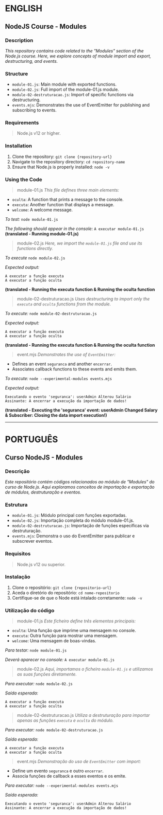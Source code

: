 # ENGLISH

## NodeJS Course - Modules

### Description

*This repository contains code related to the "Modules" section of the Node.js course. Here, we explore concepts of module import and export, destructuring, and events.*

### Structure 
- ``module-01.js``: Main module with exported functions.
- ``module-02.js``: Full import of the module-01.js module.
- ``module-02-destruturacao.js``: Import of specific functions via destructuring.
- ``events.mjs``: Demonstrates the use of EventEmitter for publishing and subscribing to events.

### Requirements
> Node.js v12 or higher.

### Installation

1. Clone the repository: ``git clone {repository-url}``
2. Navigate to the repository directory: ``cd repository-name``
3. Ensure that Node.js is properly installed: ``node -v``

### Using the Code
> module-01.js
*This file defines three main elements:*
- `oculta`: A function that prints a message to the console.
- `executa`: Another function that displays a message.
- `welcome`: A welcome message.

*To test:*
```node module-01.js```

*The following should appear in the console:*
```A executar module-01.js```
**(translated - Running module-01.js)**

> module-02.js
*Here, we import the `module-01.js` file and use its functions directly.* 

*To execute*
```node module-02.js```

*Expected output:*
```
A executar a função executa
A executar a função oculta
``` 
**(translated - Running the executa function & Running the oculta function**


> module-02-destruturacao.js
*Uses destructuring to import only the `executa` and `oculta` functions from the module.*

*To execute:*
```node module-02-destruturacao.js```

*Expected output:*
```
A executar a função executa
A executar a função oculta
```
**(translated - Running the executa function & Running the oculta function**

> event.mjs
*Demonstrates the use of `EventEmitter`:*
- Defines an event `seguranca` and another `encerrar`.
- Associates callback functions to these events and emits them.

*To execute:*
```node --experimental-modules events.mjs```

*Expected output:*
```
Executando o evento 'seguranca': userAdmin Alterou Salário
Assinante: A encerrar a execução da importação de dados!
```
**(translated - Executing the 'seguranca' event: userAdmin Changed Salary & Subscriber: Closing the data import execution!)**


___________________________________________________________________

# PORTUGUÊS

## Curso NodeJS - Modules

### Descrição

*Este repositório contém códigos relacionados ao módulo de "Modules" do curso de Node.js. Aqui exploramos conceitos de importação e exportação de módulos, destruturação e eventos.*

### Estrutura 
- ``module-01.js``: Módulo principal com funções exportadas.
- ``module-02.js``: Importação completa do módulo module-01.js.
- ``module-02-destruturacao.js``: Importação de funções específicas via destruturação.
- ``events.mjs``: Demonstra o uso do EventEmitter para publicar e subscrever eventos.

### Requisitos
> Node.js v12 ou superior.

### Instalação

1. Clone o repositório: ``git clone {repositorio-url}``
2. Aceda o diretório do repositório: ``cd nome-repositorio``
3. Certifique-se de que o Node está intalado corretamente: ``node -v``

### Utilização do código
> module-01.js
*Este ficheiro define três elementos principais:*
- `oculta`: Uma função que imprime uma mensagem no console.
- `executa`: Outra função para mostrar uma mensagem.
- `welcome`: Uma mensagem de boas-vindas.

*Para testar:*
```node module-01.js```

*Deverá aparecer no console:*
```A executar module-01.js```

> module-02.js
*Aqui, importamos o ficheiro `module-01.js` e utilizamos as suas funções diretamente.*

*Para executar:*
```node module-02.js```

*Saída esperada:*
```
A executar a função executa
A executar a função oculta
``` 

> module-02-destruturacao.js
*Utiliza a destruturação para importar apenas as funções `executa` e `oculta` do módulo.*

*Para executar:*
```node module-02-destruturacao.js```

*Saída esperada:*
```
A executar a função executa
A executar a função oculta
```

> event.mjs
*Demonstração do uso de `EventEmitter` com import:*
- Define um evento `seguranca` e outro `encerrar`.
- Associa funções de callback a esses eventos e os emite.

*Para executar:*
```node --experimental-modules events.mjs```

*Saída esperada:*
```
Executando o evento 'seguranca': userAdmin Alterou Salário
Assinante: A encerrar a execução da importação de dados!
```

